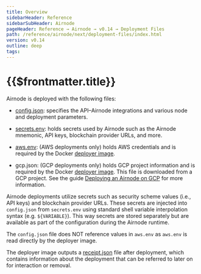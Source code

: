 ```yaml
---
title: Overview
sidebarHeader: Reference
sidebarSubHeader: Airnode
pageHeader: Reference → Airnode → v0.14 → Deployment Files
path: /reference/airnode/next/deployment-files/index.html
version: v0.14
outline: deep
tags:
---
```


<VersionWarning/>

<PageHeader/>

<SearchHighlight/>

<FlexStartTag/>

# {{$frontmatter.title}}

Airnode is deployed with the following files:

- [config.json](/reference/airnode/latest/deployment-files/config-json.md):
  specifies the API–Airnode integrations and various node and deployment
  parameters.

- [secrets.env](/reference/airnode/latest/deployment-files/secrets-env.md):
  holds secrets used by Airnode such as the Airnode mnemonic, API keys,
  blockchain provider URLs, and more.

- [aws.env](/reference/airnode/latest/deployment-files/aws-env.md): (AWS
  deployments only) holds AWS credentials and is required by the Docker
  [deployer image](/reference/airnode/latest/docker/deployer-image.md).

- gcp.json: (GCP deployments only) holds GCP project information and is required
  by the Docker
  [deployer image](/reference/airnode/latest/docker/deployer-image.md). This
  file is downloaded from a GCP project. See the guide
  [Deploying an Airnode on GCP](/guides/airnode/deploy-airnode/deploy-gcp/#_3-gcp-project-setup-credentials)
  for more information.

Airnode deployments utilize secrets such as security scheme values (i.e., API
keys) and blockchain provider URLs. These secrets are injected into
`config.json` from `secrets.env` using standard shell variable interpolation
syntax (e.g. `${VARIABLE}`). This way secrets are stored separately but are
available as part of the configuration during the Airnode runtime.

The `config.json` file does NOT reference values in `aws.env` as `aws.env` is
read directly by the deployer image.

The deployer image outputs a
[receipt.json](/reference/airnode/latest/deployment-files/receipt-json.md) file
after deployment, which contains information about the deployment that can be
referred to later on for interaction or removal.

<FlexEndTag/>
